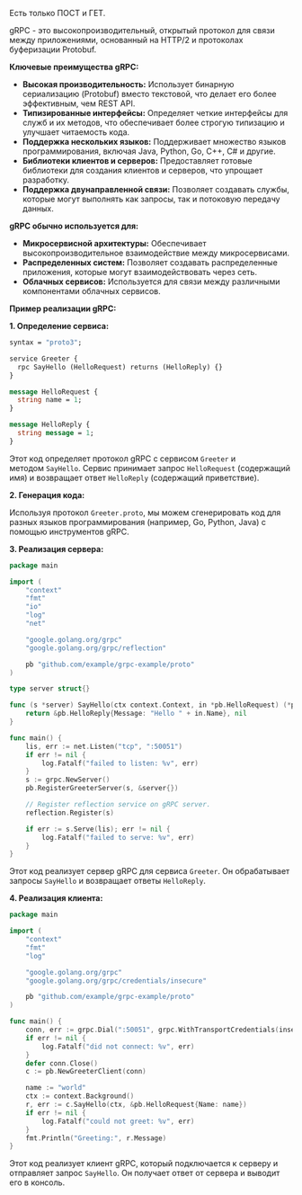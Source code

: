 
Есть только ПОСТ и ГЕТ.

gRPC - это высокопроизводительный, открытый протокол для связи между приложениями, основанный на HTTP/2 и протоколах буферизации Protobuf.

**Ключевые преимущества gRPC:**

- **Высокая производительность:** Использует бинарную сериализацию (Protobuf) вместо текстовой, что делает его более эффективным, чем REST API.
- **Типизированные интерфейсы:** Определяет четкие интерфейсы для служб и их методов, что обеспечивает более строгую типизацию и улучшает читаемость кода.
- **Поддержка нескольких языков:** Поддерживает множество языков программирования, включая Java, Python, Go, C++, C# и другие.
- **Библиотеки клиентов и серверов:** Предоставляет готовые библиотеки для создания клиентов и серверов, что упрощает разработку.
- **Поддержка двунаправленной связи:** Позволяет создавать службы, которые могут выполнять как запросы, так и потоковую передачу данных.

**gRPC обычно используется для:**

- **Микросервисной архитектуры:** Обеспечивает высокопроизводительное взаимодействие между микросервисами.
- **Распределенных систем:** Позволяет создавать распределенные приложения, которые могут взаимодействовать через сеть.
- **Облачных сервисов:** Используется для связи между различными компонентами облачных сервисов.

**Пример реализации gRPC:**

**1. Определение сервиса:**

```proto
syntax = "proto3";

service Greeter {
  rpc SayHello (HelloRequest) returns (HelloReply) {}
}

message HelloRequest {
  string name = 1;
}

message HelloReply {
  string message = 1;
}
```

Этот код определяет протокол gRPC с сервисом `Greeter` и методом `SayHello`. Сервис принимает запрос `HelloRequest` (содержащий имя) и возвращает ответ `HelloReply` (содержащий приветствие).

**2. Генерация кода:**

Используя протокол `Greeter.proto`, мы можем сгенерировать код для разных языков программирования (например, Go, Python, Java) с помощью инструментов gRPC.

**3. Реализация сервера:**

```go
package main

import (
	"context"
	"fmt"
	"io"
	"log"
	"net"

	"google.golang.org/grpc"
	"google.golang.org/grpc/reflection"

	pb "github.com/example/grpc-example/proto"
)

type server struct{}

func (s *server) SayHello(ctx context.Context, in *pb.HelloRequest) (*pb.HelloReply, error) {
	return &pb.HelloReply{Message: "Hello " + in.Name}, nil
}

func main() {
	lis, err := net.Listen("tcp", ":50051")
	if err != nil {
		log.Fatalf("failed to listen: %v", err)
	}
	s := grpc.NewServer()
	pb.RegisterGreeterServer(s, &server{})

	// Register reflection service on gRPC server.
	reflection.Register(s)

	if err := s.Serve(lis); err != nil {
		log.Fatalf("failed to serve: %v", err)
	}
}
```

Этот код реализует сервер gRPC для сервиса `Greeter`. Он обрабатывает запросы `SayHello` и возвращает ответы `HelloReply`.

**4. Реализация клиента:**

```go
package main

import (
	"context"
	"fmt"
	"log"

	"google.golang.org/grpc"
	"google.golang.org/grpc/credentials/insecure"

	pb "github.com/example/grpc-example/proto"
)

func main() {
	conn, err := grpc.Dial(":50051", grpc.WithTransportCredentials(insecure.NewCredentials()))
	if err != nil {
		log.Fatalf("did not connect: %v", err)
	}
	defer conn.Close()
	c := pb.NewGreeterClient(conn)

	name := "world"
	ctx := context.Background()
	r, err := c.SayHello(ctx, &pb.HelloRequest{Name: name})
	if err != nil {
		log.Fatalf("could not greet: %v", err)
	}
	fmt.Println("Greeting:", r.Message)
}
```

Этот код реализует клиент gRPC, который подключается к серверу и отправляет запрос `SayHello`. Он получает ответ от сервера и выводит его в консоль.